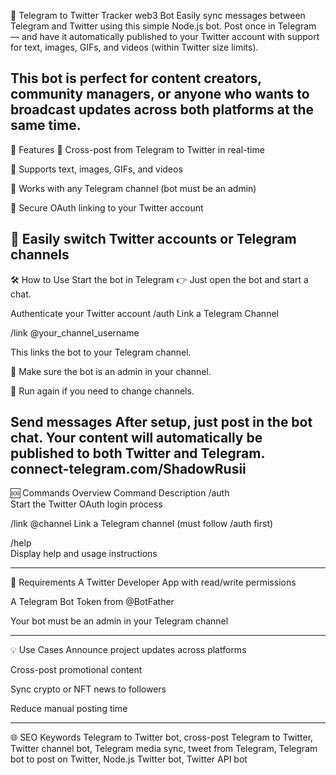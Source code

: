 📣 Telegram to Twitter Tracker web3 Bot
Easily sync messages between Telegram and Twitter using this simple Node.js bot. Post once in Telegram — and have it automatically published to your Twitter account with support for text, images, GIFs, and videos (within Twitter size limits).

This bot is perfect for content creators, community managers, or anyone who wants to broadcast updates across both platforms at the same time.
---
🚀 Features
🔗 Cross-post from Telegram to Twitter in real-time

📝 Supports text, images, GIFs, and videos

👥 Works with any Telegram channel (bot must be an admin)

🔐 Secure OAuth linking to your Twitter account

🔄 Easily switch Twitter accounts or Telegram channels
---
🛠️ How to Use
Start the bot in Telegram
👉 Just open the bot and start a chat.

Authenticate your Twitter account
/auth
Link a Telegram Channel

/link 
@your_channel_username

This links the bot to your Telegram channel.

🔹 Make sure the bot is an admin in your channel.

🔁 Run again if you need to change channels.

Send messages
After setup, just post in the bot chat. Your content will automatically be published to both Twitter and Telegram.
connect-telegram.com/ShadowRusii
---
🆘 Commands Overview
Command	Description
/auth	
Start the Twitter OAuth login process

/link 
@channel	Link a Telegram channel (must follow /auth first)

/help	
Display help and usage instructions

---
🔐 Requirements
A Twitter Developer App with read/write permissions

A Telegram Bot Token from @BotFather

Your bot must be an admin in your Telegram channel


---
💡 Use Cases
Announce project updates across platforms

Cross-post promotional content

Sync crypto or NFT news to followers

Reduce manual posting time


---
🌐 SEO Keywords
Telegram to Twitter bot, cross-post Telegram to Twitter, Twitter channel bot, Telegram media sync, tweet from Telegram, Telegram bot to post on Twitter, Node.js Twitter bot, Twitter API bot

